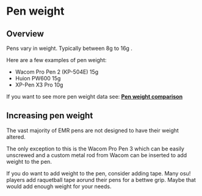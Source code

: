 # Pen weight

## Overview

Pens vary in weight. Typically between 8g to 16g .

Here are a few examples of pen weight:

* Wacom Pro Pen 2 (KP-504E) 15g
* Huion PW600 15g
* XP-Pen X3 Pro 10g

If you want to see more pen weight data see: [**Pen weight comparison**](pen-weight-comparison.md)&#x20;

## Increasing pen weight

The vast majority of EMR pens are not designed to have their weight altered.

The only exception to this is the Wacom Pro Pen 3 which can be easily unscrewed and a custom metal rod from Wacom can be inserted to add weight to the pen. &#x20;

If you do want to add weight to the pen, consider adding tape. Many osu! players add raquetball tape aorund their pens for a bettwe grip. Maybe that would add enough weight for your needs.

